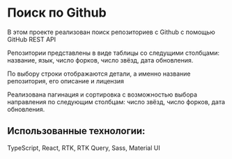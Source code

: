 # Поиск по Github

В этом проекте реализован поиск репозиториев с Github с помощью GitHub REST API

Репозитории представлены в виде таблицы со следущими столбцами: название, язык, число форков, число звёзд, дата обновления.

По выбору строки отображаются детали, а именно название репозитория, его описание и лицензия

Реализована пагинация и сортировка с возможностью выбора направления по следующим столбцам: число звёзд, число форков, дата обновления.

## Использованные технологии:
TypeScript, React, RTK, RTK Query, Sass, Material UI